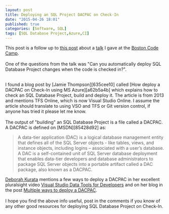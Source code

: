 ```yaml
---
layout: post
title: Deploying an SQL Project DACPAC on Check-In
date: "2015-04-26 18:01"
published: true
categories: [Software, SQL]
tags: [SQL Database Project,Azure,CI]
---
```


This post is a follow up to [this post]({{site.baseurl}}/software/sql/2015/03/30/SQL%20into%20Version%20Control%20-%20Talk%20Questions.html) about a [talk](http://www.bostoncodecamp.com/CC23/Sessions/Details/14225) I gave at the [Boston Code Camp](http://www.bostoncodecamp.com/).
<br>
<br>
One of the questions from the talk was "Can you automatically deploy SQL Database Project changes when the code is checked in?".<br>
<!--more-->

<br>
I found a blog post by [Jamie Thompson][635cee10] called [How deploy a DACPAC on Check-In using MS Azure][a62b5a4b] which explains how to check an SQL Database Project, build and deploy it. The article is from 2013 and mentions TFS Online, which is now Visual Studio Online.  I assume the article should translate to using VSO and TFS or Git version control, if anyone has tried it please let me know.
<br>
<br>
The output of "building" an SQL Database Project is a file called a DACPAC. A DACPAC is defined on [MSDN][85428d92] as:<br>


> A data-tier application (DAC) is a logical database management entity that defines all of the SQL Server objects - like tables, views, and instance objects, including logins – associated with a user’s database. A DAC is a self-contained unit of SQL Server database deployment that enables data-tier developers and database administrators to package SQL Server objects into a portable artifact called a DAC package, also known as a DACPAC.

[Deborah Kurata][d29d8ef1] mentions a few ways to deploy a DACPAC in her excellent pluralsight video [Visual Studio Data Tools for Developers][d1d719ba] and on her blog in the post [Multiple ways to deploy a DACPAC][15fc8902].
<br>
<br>
I hope you find the above info useful, post in the comments if you know of any other good resources for deploying SQL Database Project on Check-In.

  [d1d719ba]: http://www.pluralsight.com/courses/visual-studio-data-tools-developers "Deborah Kurata Pluralsight Video"
  [d29d8ef1]: https://twitter.com/@DeborahKurata "Deborah Kurata Twitter"
  [15fc8902]: http://blogs.msmvps.com/deborahk/deploying-a-dacpac/ "Deborah's Blog"
  [a62b5a4b]: http://sqlblog.com/blogs/jamie_thomson/archive/2013/01/27/continuous-deployment-of-ssdt-database-projects-to-windows-azure-using-team-foundation-service.aspx "Jamie Thomson's Blog"
  [41767920]: http://www.bostoncodecamp.com/ "Boston Code Camp"
  [d8c0da08]: http://www.bostoncodecamp.com/CC23/Sessions/Details/14225 "Boston Code Camp Talk"
  [635cee10]: https://twitter.com/jamiet "Jamie Thompson's Twitter"
  [85428d92]: https://msdn.microsoft.com/en-us/library/ee210546.aspx "Data-tier Applications"
